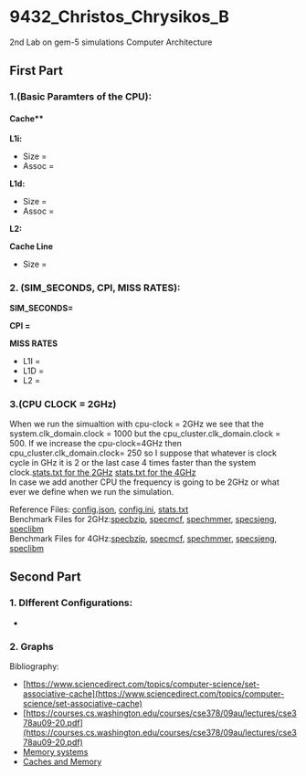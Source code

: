 # 9432_Christos_Chrysikos_B
2nd Lab on gem-5 simulations Computer Architecture



## First Part

### 1.(Basic Paramters of the CPU):

#### Cache**
**L1i:**
* Size =
* Assoc =

**L1d:**
* Size =
* Assoc =

**L2:**

**Cache Line**
* Size = 
### 2. (SIM_SECONDS, CPI, MISS RATES):

**SIM_SECONDS=**

**CPI =**  

**MISS RATES**
* L1I = 
* L1D =
* L2 = 

### 3.(CPU CLOCK = 2GHz)

When we run the simualtion with cpu-clock = 2GHz we see that the system.clk_domain.clock = 1000 but the cpu_cluster.clk_domain.clock = 500. If we increase the cpu-clock=4GHz then cpu_cluster.clk_domain.clock= 250 so I suppose that whatever is clock cycle in GHz it is 2 or the last case 4 times faster than the system clock.[stats.txt for the 2GHz]()  [stats.txt for the 4GHz]()  
In case we add another CPU the frequency is going to be 2GHz or what ever we define when we run the simulation. 



Reference Files: [config.json](), [config.ini](), [stats.txt]()  
Benchmark Files for 2GHz:[specbzip](), [specmcf](), [spechmmer](), [specsjeng](), [speclibm]()  
Benchmark Files for 4GHz:[specbzip](), [specmcf](), [spechmmer](), [specsjeng](), [speclibm]()


## Second Part

### 1. DIfferent Configurations:
* 







### 2. Graphs






Bibliography:
* [https://www.sciencedirect.com/topics/computer-science/set-associative-cache](https://www.sciencedirect.com/topics/computer-science/set-associative-cache)  
* [https://courses.cs.washington.edu/courses/cse378/09au/lectures/cse378au09-20.pdf](https://courses.cs.washington.edu/courses/cse378/09au/lectures/cse378au09-20.pdf)
* [Memory systems]()
* [Caches and Memory]()

